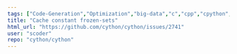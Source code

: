 ```yaml
---
tags: ["Code-Generation","Optimization","big-data","c","cpp","cpython","cpython-extensions","cython","performance","python"]
title: "Cache constant frozen-sets"
html_url: "https://github.com/cython/cython/issues/2741"
user: "scoder"
repo: "cython/cython"
---
```


